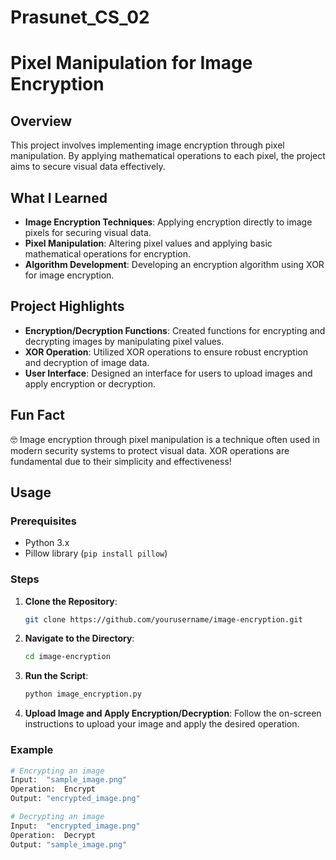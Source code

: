 # Prasunet_CS_02
# Pixel Manipulation for Image Encryption

## Overview
This project involves implementing image encryption through pixel manipulation. By applying mathematical operations to each pixel, the project aims to secure visual data effectively.

## What I Learned
- **Image Encryption Techniques**: Applying encryption directly to image pixels for securing visual data.
- **Pixel Manipulation**: Altering pixel values and applying basic mathematical operations for encryption.
- **Algorithm Development**: Developing an encryption algorithm using XOR for image encryption.

## Project Highlights
- **Encryption/Decryption Functions**: Created functions for encrypting and decrypting images by manipulating pixel values.
- **XOR Operation**: Utilized XOR operations to ensure robust encryption and decryption of image data.
- **User Interface**: Designed an interface for users to upload images and apply encryption or decryption.

## Fun Fact
🤓 Image encryption through pixel manipulation is a technique often used in modern security systems to protect visual data. XOR operations are fundamental due to their simplicity and effectiveness!

## Usage

### Prerequisites
- Python 3.x
- Pillow library (`pip install pillow`)

### Steps
1. **Clone the Repository**:
    ```sh
    git clone https://github.com/yourusername/image-encryption.git
    ```
2. **Navigate to the Directory**:
    ```sh
    cd image-encryption
    ```
3. **Run the Script**:
    ```sh
    python image_encryption.py
    ```
4. **Upload Image and Apply Encryption/Decryption**:
    Follow the on-screen instructions to upload your image and apply the desired operation.

### Example
```python
# Encrypting an image
Input:  "sample_image.png"
Operation:  Encrypt
Output: "encrypted_image.png"

# Decrypting an image
Input:  "encrypted_image.png"
Operation:  Decrypt
Output: "sample_image.png"
